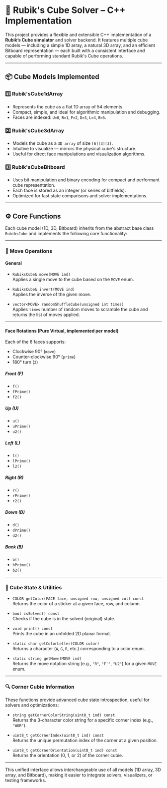 # 🧊 Rubik's Cube Solver – C++ Implementation

This project provides a flexible and extensible C++ implementation of a **Rubik’s Cube simulator** and solver backend. It features multiple cube models — including a simple 1D array, a natural 3D array, and an efficient Bitboard representation — each built with a consistent interface and capable of performing standard Rubik's Cube operations.

---

## 📦 Cube Models Implemented

### 1️⃣ Rubik'sCube1dArray

- Represents the cube as a flat 1D array of 54 elements.
- Compact, simple, and ideal for algorithmic manipulation and debugging.
- Faces are indexed: `U=0`, `R=1`, `F=2`, `D=3`, `L=4`, `B=5`.

### 2️⃣ Rubik'sCube3dArray

- Models the cube as a `3D array` of size `[6][3][3]`.
- Intuitive to visualize — mirrors the physical cube's structure.
- Useful for direct face manipulations and visualization algorithms.

### 3️⃣ Rubik'sCubeBitboard

- Uses bit manipulation and binary encoding for compact and performant cube representation.
- Each face is stored as an integer (or series of bitfields).
- Optimized for fast state comparisons and solver implementations.

---


## ⚙️ Core Functions

Each cube model (1D, 3D, Bitboard) inherits from the abstract base class `RubiksCube` and implements the following core functionality:

---

### 🔄 Move Operations

#### General

- `RubiksCube& move(MOVE ind)`  
  Applies a single move to the cube based on the `MOVE` enum.

- `RubiksCube& invert(MOVE ind)`  
  Applies the inverse of the given move.

- `vector<MOVE> randomShuffleCube(unsigned int times)`  
  Applies `times` number of random moves to scramble the cube and returns the list of moves applied.

---

#### Face Rotations (Pure Virtual, implemented per model)

Each of the 6 faces supports:

- Clockwise 90° (`move`)
- Counter-clockwise 90° (`prime`)
- 180° turn (`2`)

##### Front (F)
- `f()`
- `fPrime()`
- `f2()`

##### Up (U)
- `u()`
- `uPrime()`
- `u2()`

##### Left (L)
- `l()`
- `lPrime()`
- `l2()`

##### Right (R)
- `r()`
- `rPrime()`
- `r2()`

##### Down (D)
- `d()`
- `dPrime()`
- `d2()`

##### Back (B)
- `b()`
- `bPrime()`
- `b2()`

---

### 🧩 Cube State & Utilities

- `COLOR getColor(FACE face, unsigned row, unsigned col) const`  
  Returns the color of a sticker at a given face, row, and column.

- `bool isSolved() const`  
  Checks if the cube is in the solved (original) state.

- `void print() const`  
  Prints the cube in an unfolded 2D planar format.

- `static char getColorLetter(COLOR color)`  
  Returns a character (`W`, `G`, `R`, etc.) corresponding to a color enum.

- `static string getMove(MOVE ind)`  
  Returns the move notation string (e.g., `"R"`, `"F'"`, `"U2"`) for a given `MOVE` enum.

---

### 🔍 Corner Cubie Information

These functions provide advanced cube state introspection, useful for solvers and optimizations:

- `string getCornerColorString(uint8_t ind) const`  
  Returns the 3-character color string for a specific corner index (e.g., `"WGR"`).

- `uint8_t getCornerIndex(uint8_t ind) const`  
  Returns the unique permutation index of the corner at a given position.

- `uint8_t getCornerOrientation(uint8_t ind) const`  
  Returns the orientation (0, 1, or 2) of the corner cubie.

---

This unified interface allows interchangeable use of all models (1D array, 3D array, and Bitboard), making it easier to integrate solvers, visualizers, or testing frameworks.
